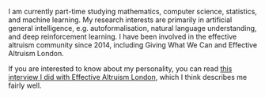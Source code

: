 I am currently part-time studying mathematics, computer science, statistics, and machine learning. My research interests are primarily in artificial general intelligence, e.g. autoformalisation, natural language understanding, and deep reinforcement learning. I have been involved in the effective altruism community since 2014, including Giving What We Can and Effective Altruism London.

If you are interested to know about my personality, you can read [this interview I did with Effective Altruism London](https://hnryjmes.substack.com/p/interview-effective-altruism-london), which I think describes me fairly well.
